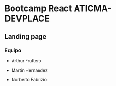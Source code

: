 # Bootcamp React ATICMA-DEVPLACE

## Landing page

### Equipo

* Arthur Fruttero

* Martin Hernandez

* Norberto Fabrizio
